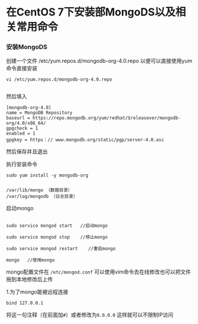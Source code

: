 # 在CentOS 7下安装部MongoDS以及相关常用命令

### 安装MongoDS

创建一个文件 /etc/yum.repos.d/mongodb-org-4.0.repo  以便可以直接使用yum 命令直接安装

```shell
vi /etc/yum.repos.d/mongodb-org-4.0.repo


```

然后填入

```shell
[mongodb-org-4.0] 
name = MongoDB Repository 
baseurl = https://repo.mongodb.org/yum/redhat/$releasever/mongodb-org/4.0/x86_64/ 
gpgcheck = 1 
enabled = 1 
gpgkey = https：// www.mongodb.org/static/pgp/server-4.0.asc
```

然后保存并且退出

执行安装命令

```shell
sudo yum install -y mongodb-org
```

###

```
/var/lib/mongo （数据目录）
/var/log/mongodb （日志目录）
```

启动mongo

```shell

sudo service mongod start   //启动mongo

sudo service mongod stop    //停止mongo

sudo service mongod restart    //重启mongo

mongo   //使用mongo
```

mongo配置文件在 `/etc/mongod.conf` 可以使用vim命令去在线修改也可以把文件拖到本地修改后上传

1.为了mongo能被远程连接

```shell
bind 127.0.0.1
```

将这一句注释（在前面加`#`）或者修改为`0.0.0.0` 这样就可以不限制IP访问
